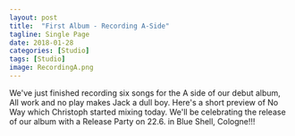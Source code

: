```yaml
---
layout: post
title:  "First Album - Recording A-Side"
tagline: Single Page
date: 2018-01-28
categories: [Studio]
tags: [Studio]
image: RecordingA.png
---
```


We've just finished recording six songs for the A side of our debut album, All work and no play makes Jack a dull boy. Here's a short preview of No Way which Christoph started mixing today. We'll be celebrating the release of our album with a Release Party on 22.6. in Blue Shell, Cologne!!!